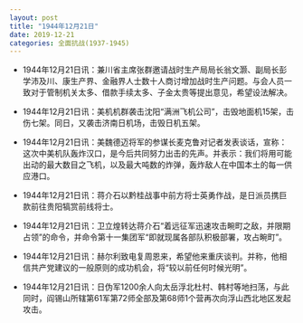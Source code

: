 ```yaml
---
layout: post
title: "1944年12月21日"
date: 2019-12-21
categories: 全面抗战(1937-1945)
---
```


<meta name="referrer" content="no-referrer" />

- 1944年12月21日讯：兼川省主席张群邀请战时生产局局长翁文灏、副局长彭学沛及川、康生产界、金融界人士数十人商讨增加战时生产问题。与会人员一致对于管制机关太多、借款手续太多、子金太贵等提出意见，希望设法解决。 

- 1944年12月21日讯：美机机群袭击沈阳“满洲飞机公司”，击毁地面机15架，击伤七架。同日，又袭击济南日机场，击毁日机五架。 

- 1944年12月21日讯：美魏德迈将军的参谋长麦克鲁对记者发表谈话，宣称：这次中美机队轰炸汉口，是今后共同努力出击的先声。并表示：我们将用可能出动的最大数目之飞机，以及最大吨数的炸弹，轰炸敌人在中国本土的每一供应港口。 

- 1944年12月21日讯：蒋介石以黔桂战事中前方将士英勇作战，是日派员携巨款前往贵阳犒赏前线将士。 

- 1944年12月21日讯：卫立煌转达蒋介石“着远征军迅速攻击畹町之敌，并限期占领”的命令，并命令第十一集团军“即就现属各部队积极部署，攻占畹町”。 

- 1944年12月21日讯：赫尔利致电复周恩来，希望他来重庆谈判。并称，他相信共产党建议的一般原则的成功机会，将“较以前任何时候光明”。 

- 1944年12月21日讯：日伪军1200余人向太岳浮北杜村、韩村等地扫荡，与此同时，阎锡山所辖第61军第72师全部及第68师1个营再次向浮山西北地区发起攻击。 

